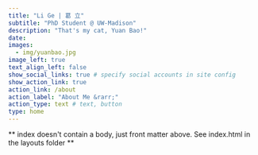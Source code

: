 ```yaml
---
title: "Li Ge | 葛 立"
subtitle: "PhD Student @ UW-Madison"
description: "That's my cat, Yuan Bao!"
date: 
images:
  - img/yuanbao.jpg
image_left: true
text_align_left: false
show_social_links: true # specify social accounts in site config
show_action_link: true
action_link: /about
action_label: "About Me &rarr;"
action_type: text # text, button
type: home
---
```


** index doesn't contain a body, just front matter above.
See index.html in the layouts folder **

